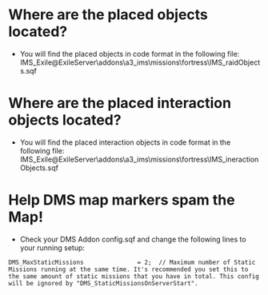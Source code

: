 # Where are the placed objects located?

- You will find the placed objects in code format in the following file:
IMS_Exile\@ExileServer\addons\a3_ims\missions\fortress\IMS_raidObjects.sqf

# Where are the placed interaction objects located?
- You will find the placed interaction objects in code format in the following file:
IMS_Exile\@ExileServer\addons\a3_ims\missions\fortress\IMS_ineractionObjects.sqf

# Help DMS map markers spam the Map!
- Check your DMS Addon config.sqf and change the following lines to your running setup:
```
DMS_MaxStaticMissions				= 2;  // Maximum number of Static Missions running at the same time. It's recommended you set this to the same amount of static missions that you have in total. This config will be ignored by "DMS_StaticMissionsOnServerStart".
```